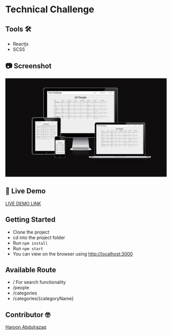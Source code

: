 # Technical Challenge

## Tools :hammer_and_wrench:

- Reactjs
- SCSS

## :camera: Screenshot

![Screenshot](./src/img/tech-challenge.PNG)

## :rocket: Live Demo

[LIVE DEMO LINK](https://haroonabdulrazaq.github.io/tech-challenge/)

## Getting Started

- Clone the project
- cd into the project folder
- Run <code>npm install</code>
- Run <code>npm start</code>
- You can view on the browser using [http://localhost:3000](http://localhost:3000)

## Available Route

- / For search functionality
- /people
- /categories
- /categories/{categoryName}

## Contributor :nerd_face:

[Haroon Abdulrazaq](http://haroonabdulrazaq.tech/)
